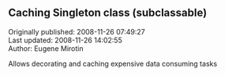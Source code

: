 ## Caching Singleton class (subclassable)  
Originally published: 2008-11-26 07:49:27  
Last updated: 2008-11-26 14:02:55  
Author: Eugene Mirotin  
  
Allows decorating and caching expensive data consuming tasks